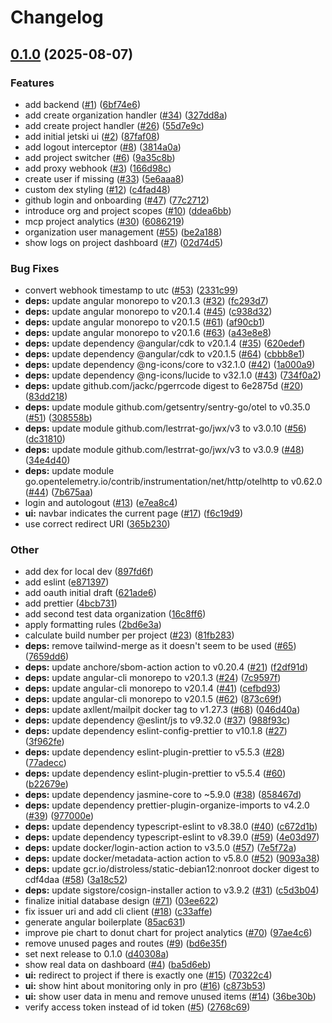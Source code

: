 # Changelog

## [0.1.0](https://github.com/jetski-sh/jetski/compare/0.1.0...0.1.0) (2025-08-07)


### Features

* add backend ([#1](https://github.com/jetski-sh/jetski/issues/1)) ([6bf74e6](https://github.com/jetski-sh/jetski/commit/6bf74e6ddd75c87a801ea25477aadfbcfb74d732))
* add create organization handler ([#34](https://github.com/jetski-sh/jetski/issues/34)) ([327dd8a](https://github.com/jetski-sh/jetski/commit/327dd8af4c2a0f032754e677d60b345fa598b50a))
* add create project handler ([#26](https://github.com/jetski-sh/jetski/issues/26)) ([55d7e9c](https://github.com/jetski-sh/jetski/commit/55d7e9c0566353172ee74b1ddfd82ced8b8106d0))
* add initial jetski ui ([#2](https://github.com/jetski-sh/jetski/issues/2)) ([87faf08](https://github.com/jetski-sh/jetski/commit/87faf084606d6ad337b1de6ee1caa950ab696c3f))
* add logout interceptor ([#8](https://github.com/jetski-sh/jetski/issues/8)) ([3814a0a](https://github.com/jetski-sh/jetski/commit/3814a0a549cecf48cb30383e1a03e560938548c3))
* add project switcher ([#6](https://github.com/jetski-sh/jetski/issues/6)) ([9a35c8b](https://github.com/jetski-sh/jetski/commit/9a35c8bbbc66164f93a5a9fc383e3869dacc7c63))
* add proxy webhook ([#3](https://github.com/jetski-sh/jetski/issues/3)) ([166d98c](https://github.com/jetski-sh/jetski/commit/166d98c8a6d51ec47a944d8142ab4f8a02f472a7))
* create user if missing ([#33](https://github.com/jetski-sh/jetski/issues/33)) ([5e6aaa8](https://github.com/jetski-sh/jetski/commit/5e6aaa8a24cad859120657ed705d31f1e7163754))
* custom dex styling ([#12](https://github.com/jetski-sh/jetski/issues/12)) ([c4fad48](https://github.com/jetski-sh/jetski/commit/c4fad482bffe1abc7d18591d1af026ca98ad819b))
* github login and onboarding ([#47](https://github.com/jetski-sh/jetski/issues/47)) ([77c2712](https://github.com/jetski-sh/jetski/commit/77c2712d3693896622d73b09c146c89a80a97d1e))
* introduce org and project scopes ([#10](https://github.com/jetski-sh/jetski/issues/10)) ([ddea6bb](https://github.com/jetski-sh/jetski/commit/ddea6bbe42f30d82a9cfa53d89cd1bdd7febbfe3))
* mcp project analytics ([#30](https://github.com/jetski-sh/jetski/issues/30)) ([6086219](https://github.com/jetski-sh/jetski/commit/6086219a12cd1981b8f2c495b7ec59a231892a84))
* organization user management ([#55](https://github.com/jetski-sh/jetski/issues/55)) ([be2a188](https://github.com/jetski-sh/jetski/commit/be2a18834c136a625ea9c98e5ce96a130c67936a))
* show logs on project dashboard ([#7](https://github.com/jetski-sh/jetski/issues/7)) ([02d74d5](https://github.com/jetski-sh/jetski/commit/02d74d5ca765c22b6b5338879d1de1bcc3c81d27))


### Bug Fixes

* convert webhook timestamp to utc ([#53](https://github.com/jetski-sh/jetski/issues/53)) ([2331c99](https://github.com/jetski-sh/jetski/commit/2331c9970c5f1d51fae97d673c696794302c6aa5))
* **deps:** update angular monorepo to v20.1.3 ([#32](https://github.com/jetski-sh/jetski/issues/32)) ([fc293d7](https://github.com/jetski-sh/jetski/commit/fc293d7434ae1d00504c20367b286e1a2d6a7be0))
* **deps:** update angular monorepo to v20.1.4 ([#45](https://github.com/jetski-sh/jetski/issues/45)) ([c938d32](https://github.com/jetski-sh/jetski/commit/c938d32ec9ba5dae25ca55c0b6d63c0eb7251d1f))
* **deps:** update angular monorepo to v20.1.5 ([#61](https://github.com/jetski-sh/jetski/issues/61)) ([af90cb1](https://github.com/jetski-sh/jetski/commit/af90cb102b909683d31458875b59bf85126ef543))
* **deps:** update angular monorepo to v20.1.6 ([#63](https://github.com/jetski-sh/jetski/issues/63)) ([a43e8e8](https://github.com/jetski-sh/jetski/commit/a43e8e8f41620749c11f6d9d0496dac977a18c78))
* **deps:** update dependency @angular/cdk to v20.1.4 ([#35](https://github.com/jetski-sh/jetski/issues/35)) ([620edef](https://github.com/jetski-sh/jetski/commit/620edef335db3476aa3abd014f9d94144ca72def))
* **deps:** update dependency @angular/cdk to v20.1.5 ([#64](https://github.com/jetski-sh/jetski/issues/64)) ([cbbb8e1](https://github.com/jetski-sh/jetski/commit/cbbb8e1f08391e1d6fd9b1b1c277838b38411e96))
* **deps:** update dependency @ng-icons/core to v32.1.0 ([#42](https://github.com/jetski-sh/jetski/issues/42)) ([1a000a9](https://github.com/jetski-sh/jetski/commit/1a000a97f64c84682950b827da1909b021c7ad67))
* **deps:** update dependency @ng-icons/lucide to v32.1.0 ([#43](https://github.com/jetski-sh/jetski/issues/43)) ([734f0a2](https://github.com/jetski-sh/jetski/commit/734f0a251e116f94d5ddad18e1e1a6bb368cfeb3))
* **deps:** update github.com/jackc/pgerrcode digest to 6e2875d ([#20](https://github.com/jetski-sh/jetski/issues/20)) ([83dd218](https://github.com/jetski-sh/jetski/commit/83dd21843bc8914b1c8681186f2b3d051c4b384e))
* **deps:** update module github.com/getsentry/sentry-go/otel to v0.35.0 ([#51](https://github.com/jetski-sh/jetski/issues/51)) ([308558b](https://github.com/jetski-sh/jetski/commit/308558b25f444be2f6dc42bec4e13356b82ec158))
* **deps:** update module github.com/lestrrat-go/jwx/v3 to v3.0.10 ([#56](https://github.com/jetski-sh/jetski/issues/56)) ([dc31810](https://github.com/jetski-sh/jetski/commit/dc318105f39ed599c59056deb4baf8d10d6af791))
* **deps:** update module github.com/lestrrat-go/jwx/v3 to v3.0.9 ([#48](https://github.com/jetski-sh/jetski/issues/48)) ([34e4d40](https://github.com/jetski-sh/jetski/commit/34e4d40ccae8fb06984314b5cc3a960cae3bb1e2))
* **deps:** update module go.opentelemetry.io/contrib/instrumentation/net/http/otelhttp to v0.62.0 ([#44](https://github.com/jetski-sh/jetski/issues/44)) ([7b675aa](https://github.com/jetski-sh/jetski/commit/7b675aa28748fa270bd1aa57371440a727e71eb0))
* login and autologout ([#13](https://github.com/jetski-sh/jetski/issues/13)) ([e7ea8c4](https://github.com/jetski-sh/jetski/commit/e7ea8c4efbe30ff9168431db41c6aaf1d0ef06f3))
* **ui:** navbar indicates the current page ([#17](https://github.com/jetski-sh/jetski/issues/17)) ([f6c19d9](https://github.com/jetski-sh/jetski/commit/f6c19d930ddb8b889b0565a0e6fba6c0aebc3ec0))
* use correct redirect URI ([365b230](https://github.com/jetski-sh/jetski/commit/365b2309692ba8ac67319c5070777a91a383fc98))


### Other

* add dex for local dev ([897fd6f](https://github.com/jetski-sh/jetski/commit/897fd6fdea236c15aabcd7216eda568aaef35081))
* add eslint ([e871397](https://github.com/jetski-sh/jetski/commit/e871397d10c869043df9a83eed6f1d2c5148c591))
* add oauth initial draft ([621ade6](https://github.com/jetski-sh/jetski/commit/621ade659c02d80c203a2949b0aa1a138aadac0c))
* add prettier ([4bcb731](https://github.com/jetski-sh/jetski/commit/4bcb7317b2a327fde89d6fc87af0f0e47c8689d4))
* add second test data organization ([16c8ff6](https://github.com/jetski-sh/jetski/commit/16c8ff6472b8ae48300129d29616fdc098218336))
* apply formatting rules ([2bd6e3a](https://github.com/jetski-sh/jetski/commit/2bd6e3a80692a85531cb1a2377f1979562c97bcb))
* calculate build number per project ([#23](https://github.com/jetski-sh/jetski/issues/23)) ([81fb283](https://github.com/jetski-sh/jetski/commit/81fb283167d527fec201cdc115f20e71cf8f6fe4))
* **deps:** remove tailwind-merge as it doesn't seem to be used ([#65](https://github.com/jetski-sh/jetski/issues/65)) ([7659dd6](https://github.com/jetski-sh/jetski/commit/7659dd6c6704f0d21529649f26369d7ced22d500))
* **deps:** update anchore/sbom-action action to v0.20.4 ([#21](https://github.com/jetski-sh/jetski/issues/21)) ([f2df91d](https://github.com/jetski-sh/jetski/commit/f2df91dba8a19d879db483b38cc5f7d8250a4daa))
* **deps:** update angular-cli monorepo to v20.1.3 ([#24](https://github.com/jetski-sh/jetski/issues/24)) ([7c9597f](https://github.com/jetski-sh/jetski/commit/7c9597fe01c0bc46e01cdcdd7a5e0fcf19290656))
* **deps:** update angular-cli monorepo to v20.1.4 ([#41](https://github.com/jetski-sh/jetski/issues/41)) ([cefbd93](https://github.com/jetski-sh/jetski/commit/cefbd93e9539f786732cf5e7b8132dfa92a89403))
* **deps:** update angular-cli monorepo to v20.1.5 ([#62](https://github.com/jetski-sh/jetski/issues/62)) ([873c69f](https://github.com/jetski-sh/jetski/commit/873c69fca34a83247278c6eb906f127ebf14bae3))
* **deps:** update axllent/mailpit docker tag to v1.27.3 ([#68](https://github.com/jetski-sh/jetski/issues/68)) ([046d40a](https://github.com/jetski-sh/jetski/commit/046d40a16482d23bf50b0edd0230078b1a5bf2b4))
* **deps:** update dependency @eslint/js to v9.32.0 ([#37](https://github.com/jetski-sh/jetski/issues/37)) ([988f93c](https://github.com/jetski-sh/jetski/commit/988f93cfff5998977816acb587bb84d60921eb9b))
* **deps:** update dependency eslint-config-prettier to v10.1.8 ([#27](https://github.com/jetski-sh/jetski/issues/27)) ([3f962fe](https://github.com/jetski-sh/jetski/commit/3f962fea2ce6744274b3da3fb7999d4ff220c20f))
* **deps:** update dependency eslint-plugin-prettier to v5.5.3 ([#28](https://github.com/jetski-sh/jetski/issues/28)) ([77adecc](https://github.com/jetski-sh/jetski/commit/77adecc5667c4a71c44c844ccad1630f635f1b0e))
* **deps:** update dependency eslint-plugin-prettier to v5.5.4 ([#60](https://github.com/jetski-sh/jetski/issues/60)) ([b22679e](https://github.com/jetski-sh/jetski/commit/b22679ecafb0dac1fc24c1e2764c078ccad219ff))
* **deps:** update dependency jasmine-core to ~5.9.0 ([#38](https://github.com/jetski-sh/jetski/issues/38)) ([858467d](https://github.com/jetski-sh/jetski/commit/858467d237b8def41c70aa5277d58cbfcdd98bd8))
* **deps:** update dependency prettier-plugin-organize-imports to v4.2.0 ([#39](https://github.com/jetski-sh/jetski/issues/39)) ([977000e](https://github.com/jetski-sh/jetski/commit/977000e515b6ac99bdad6771a8832a75ba5a1665))
* **deps:** update dependency typescript-eslint to v8.38.0 ([#40](https://github.com/jetski-sh/jetski/issues/40)) ([c672d1b](https://github.com/jetski-sh/jetski/commit/c672d1b852e1e96b6d1519b3aea2998c71d16a15))
* **deps:** update dependency typescript-eslint to v8.39.0 ([#59](https://github.com/jetski-sh/jetski/issues/59)) ([4e03d97](https://github.com/jetski-sh/jetski/commit/4e03d97e6d3abdd4c75a71f481d1aeb2a9b55a73))
* **deps:** update docker/login-action action to v3.5.0 ([#57](https://github.com/jetski-sh/jetski/issues/57)) ([7e5f72a](https://github.com/jetski-sh/jetski/commit/7e5f72abc1a15a242e12df11ff622d9f48e15eb2))
* **deps:** update docker/metadata-action action to v5.8.0 ([#52](https://github.com/jetski-sh/jetski/issues/52)) ([9093a38](https://github.com/jetski-sh/jetski/commit/9093a38572aa8b8f63e1f2b5b32a2a72a647d353))
* **deps:** update gcr.io/distroless/static-debian12:nonroot docker digest to cdf4daa ([#58](https://github.com/jetski-sh/jetski/issues/58)) ([3a18c52](https://github.com/jetski-sh/jetski/commit/3a18c52d8af018f88018c0fbd9c232584eb8a617))
* **deps:** update sigstore/cosign-installer action to v3.9.2 ([#31](https://github.com/jetski-sh/jetski/issues/31)) ([c5d3b04](https://github.com/jetski-sh/jetski/commit/c5d3b04931fd99dcfd05611fce233b1631a6f1a9))
* finalize initial database design ([#71](https://github.com/jetski-sh/jetski/issues/71)) ([03ee622](https://github.com/jetski-sh/jetski/commit/03ee622c7c7e10f50f1ca302b5169071d1f31bfd))
* fix issuer uri and add cli client ([#18](https://github.com/jetski-sh/jetski/issues/18)) ([c33affe](https://github.com/jetski-sh/jetski/commit/c33affe73156e226bc6e7486119651d11d972798))
* generate angular boilerplate ([85ac631](https://github.com/jetski-sh/jetski/commit/85ac631f867cd926573e88632d9b20748b350aec))
* improve pie chart to donut chart for project analytics ([#70](https://github.com/jetski-sh/jetski/issues/70)) ([97ae4c6](https://github.com/jetski-sh/jetski/commit/97ae4c6e8a2f87ad6b486ece1b8bc89e16071223))
* remove unused pages and routes ([#9](https://github.com/jetski-sh/jetski/issues/9)) ([bd6e35f](https://github.com/jetski-sh/jetski/commit/bd6e35f452a1201a61c9f69e8e9bc74c4f20db39))
* set next release to 0.1.0 ([d40308a](https://github.com/jetski-sh/jetski/commit/d40308a6d1967d9182861a1a3fae992611623311))
* show real data on dashboard ([#4](https://github.com/jetski-sh/jetski/issues/4)) ([ba5d6eb](https://github.com/jetski-sh/jetski/commit/ba5d6ebdcedf06c898f54c54fa6a6973b433bf9c))
* **ui:** redirect to project if there is exactly one ([#15](https://github.com/jetski-sh/jetski/issues/15)) ([70322c4](https://github.com/jetski-sh/jetski/commit/70322c452142dd7ccf344f7788adbb22c9f89640))
* **ui:** show hint about monitoring only in pro ([#16](https://github.com/jetski-sh/jetski/issues/16)) ([c873b53](https://github.com/jetski-sh/jetski/commit/c873b53fc64e720e914f46c349eb9de51fe60b59))
* **ui:** show user data in menu and remove unused items ([#14](https://github.com/jetski-sh/jetski/issues/14)) ([36be30b](https://github.com/jetski-sh/jetski/commit/36be30bc7e9719ed1d36b58967d9a0fa8f332564))
* verify access token instead of id token ([#5](https://github.com/jetski-sh/jetski/issues/5)) ([2768c69](https://github.com/jetski-sh/jetski/commit/2768c69bba34884fb002761bb1e1ad611e7d2ea7))
